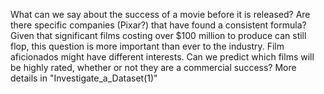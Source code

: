 What can we say about the success of a movie before it is released? Are there specific companies (Pixar?) that have found a consistent formula? Given that significant films costing over $100 million to produce can still flop,
this question is more important than ever to the industry. Film aficionados might have different interests. Can we predict which films will be highly rated, whether or not they are a commercial success?
More details in "Investigate_a_Dataset(1)"
